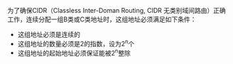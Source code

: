 为了确保CIDR（Classless Inter-Doman Routing, CIDR 无类别域间路由）正确工作，连续分配一组B类或C类地址时，这组地址必须满足如下条件：
- 这组地址必须是连续的
- 这组地址的数量必须是2的指数，设为2<sup>n</sup>个
- 这组地址的起始地址必须保证能被2<sup>n</sup>整除

